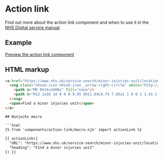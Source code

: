 # Action link

Find out more about the action link component and when to use it in the [NHS Digital service manual](https://beta.nhs.uk/service-manual/).

## Example

[Preview the action link component]()

## HTML markup

```html
<a href="https://www.nhs.uk/service-search/minor-injuries-unit/locationsearch/551" class="nhsuk-c-action-link">
  <svg class="nhsuk-icon nhsuk-icon__arrow-right-circle" xmlns="http://www.w3.org/2000/svg" viewBox="0 0 24 24" aria-hidden="true">
    <path d="M0 0h24v24H0z" fill="none"/>
    <path d="M12 2a10 10 0 0 0-9.95 9h11.64L9.74 7.05a1 1 0 0 1 1.41-1.41l5.66 5.65a1 1 0 0 1 0 1.42l-5.66 5.65a1 1 0 0 1-1.41 0 1 1 0 0 1 0-1.41L13.69 13H2.05A10 10 0 1 0 12 2z"/>
  </svg>
  <span>Find a minor injuries unit</span>
</a>

## Nunjucks macro

```html
{% from 'components/action-link/macro.njk' import actionLink %}

{{ actionLink({
  "URL": "https://www.nhs.uk/service-search/minor-injuries-unit/locationsearch/551",
  "heading": "Find a minor injuries unit"
}) }}
```
